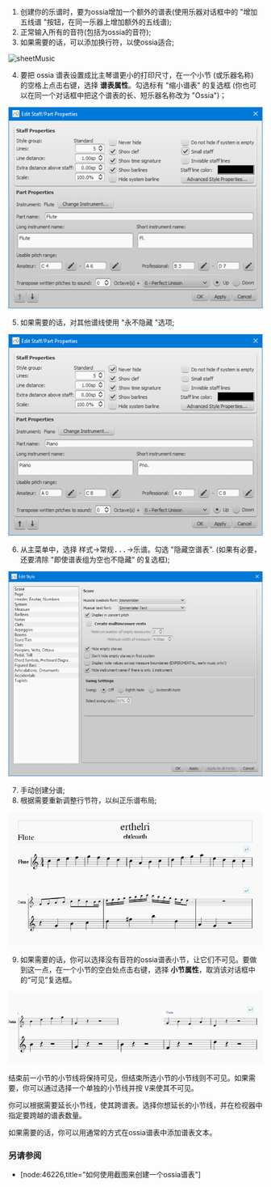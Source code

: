 1. 创建你的乐谱时，要为ossia增加一个额外的谱表(使用乐器对话框中的 "增加五线谱 "按钮，在同一乐器上增加额外的五线谱);
2. 正常输入所有的音符(包括为ossia的音符);
3. 如果需要的话，可以添加换行符，以使ossia适合;

![sheetMusic](../../../MuseScore3/External%20links/images/sheetMusic.png)

4. 要把 ossia 谱表设置成比主琴谱更小的打印尺寸，在一个小节 (或乐器名称) 的空格上点击右键，选择 __谱表属性__。勾选标有 "缩小谱表" 的复选框 (你也可以在同一个对话框中把这个谱表的长、短乐器名称改为 "Ossia")；

![Small staff for ossia](../images/Small%20staff%20for%20ossia.png)

5. 如果需要的话，对其他谱线使用 "永不隐藏 "选项;

![Staff properties never hide](../images/Staff%20properties%20never%20hide.png)

6. 从主菜单中，选择 <samp class="menu">样式</samp>&rarr;<samp class="menuitem">常规...</samp>&rarr;<samp class="menuitem">乐谱</samp>。勾选  "隐藏空谱表". (如果有必要，还要清除 "即使谱表组为空也不隐藏" 的复选框);

![Edit style option](../images/Edit%20style%20option.png)

7. 手动创建分谱;
8. 根据需要重新调整行节符，以纠正乐谱布局;

![Part](../images/Part.png)

9. 如果需要的话，你可以选择没有音符的ossia谱表小节，让它们不可见。要做到这一点，在一个小节的空白处点击右键，选择  __小节属性__，取消该对话框中的“可见”复选框。

![Invisible mesure](../images/Invisible%20mesure.png)

 结束前一小节的小节线将保持可见，但结束所选小节的小节线则不可见。如果需要，你可以通过选择一个单独的小节线并按 <kbd><kbd>V</kbd></kbd>来使其不可见。

你可以根据需要延长小节线，使其跨谱表。选择你想延长的小节线，并在检视器中指定要跨越的谱表数量。

如果需要的话，你可以用通常的方式在ossia谱表中添加谱表文本。

### 另请参阅

* [node:46226,title="如何使用截图来创建一个ossia谱表"]
